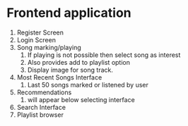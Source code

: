 # Frontend application

1. Register Screen
2. Login Screen
3. Song marking/playing
   1. If playing is not possible then select song as interest
   2. Also provides add to playlist option
   3. Display image for song track.
4. Most Recent Songs Interface
   1. Last 50 songs marked or listened by user
5. Recommendations
   1. will appear below selecting interface
6. Search Interface
7. Playlist browser
